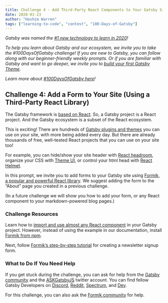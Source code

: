 ```yaml
---
title: Challenge 4 - Add Third-Party React Components to Your Gatsby Site
date: 2020-01-23
author: "Hashim Warren"
tags: ["learning-to-code", "contest", "100-Days-of-Gatsby"]
---
```


_Gatsby was named the [#1 new technology to learn in 2020](https://www.cnbc.com/2019/12/02/10-hottest-tech-skills-that-could-pay-off-most-in-2020-says-new-report.html)!_

_To help you learn about Gatsby and our ecosystem, we invite you to take the #100DaysOfGatsby challenge! If you are new to Gatsby, you can follow along with our beginner-friendly weekly prompts. Or if you are familiar with Gatsby and want to go deeper, we invite you to [build your first Gatsby Theme](/docs/themes/building-themes/)._

_Learn more about [#100DaysOfGatsby here](/blog/100days)!_

## Challenge 4: Add a Form to Your Site (Using a Third-Party React Library)

The Gatsby framework is [based on React](/docs/glossary/react/). So, a Gatsby project is a React project. And the Gatsby ecosystem is a subset of the React ecosystem.

This is exciting! There are hundreds of [Gatsby plugins and themes](/plugins/) you can use on your site, with more being added every day. But there are already thousands of free, well-tested React projects that you can use on your site too!

For example, you can hide/show your site header with [React headroom](https://kyleamathews.github.io/react-headroom/), organize your CSS with [Theme UI](https://theme-ui.com/), or control your html head with [React Helmet](https://github.com/nfl/react-helmet).

In this prompt, we invite you to add forms to your Gatsby site using [Formik, a popular and powerful React library](https://jaredpalmer.com/formik). We suggest adding the form to the “About” page you created in a previous challenge.

(In a future challenge we will show you how to add your form, or any React component to your markdown-powered blog pages.)

### Challenge Resources

Learn how to [import and use almost any React component](/docs/adding-react-components/) in your Gatsby project. However, instead of using the example in our documentation, install [Formik from npm](https://www.npmjs.com/package/formik).

Next, follow [Formik’s step-by-step tutorial](https://jaredpalmer.com/formik/docs/tutorial) for creating a newsletter signup form.

### What to Do If You Need Help

If you get stuck during the challenge, you can ask for help from the [Gatsby community](/contributing/community/) and the [ASKGatsbyJS](https://twitter.com/AskGatsbyJS) twitter account. You can find fellow Gatsby Developers on [Discord](https://discordapp.com/invite/gatsby), [Reddit](https://www.reddit.com/r/gatsbyjs/), [Spectrum](https://spectrum.chat/gatsby-js), and [Dev](https://dev.to/t/gatsby).

For this challenge, you can also ask the [Formik community](https://jaredpalmer.com/formik/help) for help.

